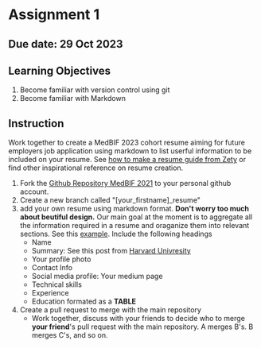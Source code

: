 # Assignment 1

## Due date: 29 Oct 2023

## Learning Objectives
1. Become familiar with version control using git
2. Become familiar with Markdown

## Instruction
Work together to create a MedBIF 2023 cohort resume aiming for future employers job application using markdown to list userful information to be included on your resume. See [how to make a resume guide from Zety](https://zety.com/blog/how-to-make-a-resume) or find other inspirational reference on resume creation.

1. Fork the [Github Repository MedBIF 2021](https://github.com/si-medbif/medbif2022) to your personal github account.
2. Create a new branch called "[your_firstname]_resume" 
3. add your own resume using markdown format. __Don't worry too much about beutiful design.__ Our main goal at the moment is to aggregate all the information required in a resume and oraganize them into relevant sections. See this [example](resume_example.md). Include the following headings
    - Name
    - Summary: See this post from [Harvard Univresity](https://ocs.fas.harvard.edu/files/ocs/files/hes-resume-cover-letter-guide.pdf)
    - Your profile photo
    - Contact Info
    - Social media profile: Your medium page
    - Technical skills
    - Experience
    - Education formated as a **TABLE** 
4. Create a pull request to merge with the main repository
    - Work together, discuss with your friends to decide who to merge **your friend**'s pull request with the main repository. A merges B's. B merges C's, and so on.



